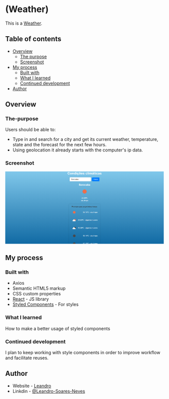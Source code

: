# (Weather)

This is a [Weather](https://leandro-pixel.github.io/Weather_conditions/). 

## Table of contents

- [Overview](#overview)
  - [The purpose](#The-purpose)
  - [Screenshot](#screenshot)
- [My process](#my-process)
  - [Built with](#built-with)
  - [What I learned](#what-i-learned)
  - [Continued development](#continued-development)
- [Author](#author)

## Overview

### The-purpose

Users should be able to:

- Type in and search for a city and get its current weather, temperature, state and the forecast for the next few hours.
- Using geolocation it already starts with the computer's ip data.


### Screenshot

![SOrocaba's weather screenshot](./src/assets/Weather.png)

## My process

### Built with

- Axios
- Semantic HTML5 markup
- CSS custom properties
- [React](https://reactjs.org/) - JS library
- [Styled Components](https://styled-components.com/) - For styles


### What I learned

How to make a better usage of styled components

### Continued development

I plan to keep working with style components in order to improve workflow and facilitate reuses.


## Author

- Website - [Leandro](https://leandro-pixel.github.io/React-Portfolio/)
- Linkdin - [@Leandro-Soares-Neves](https://www.linkedin.com/in/leandro-soares-neves/)

